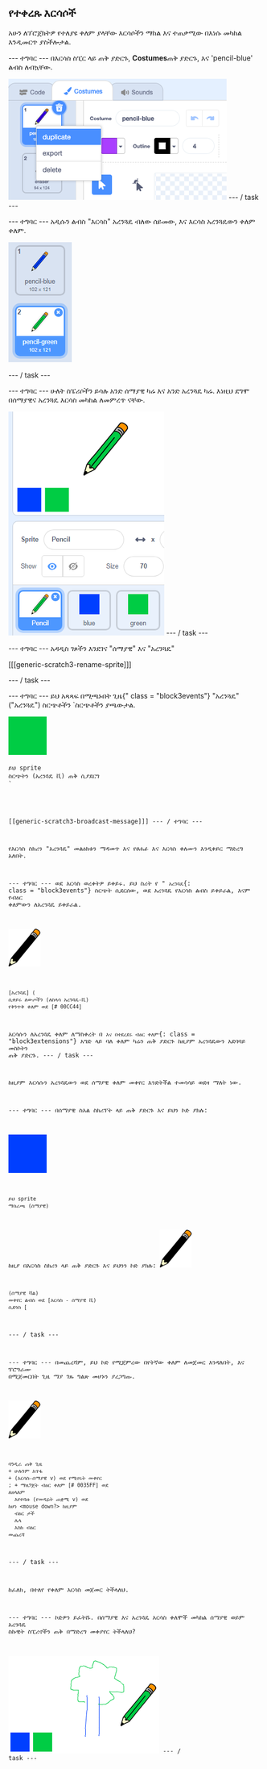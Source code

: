 ## የተቀረጹ እርሳሶች

አሁን ለፕሮጀክትዎ የተለያዩ ቀለም ያላቸው እርሳሶችን ማከል እና ተጠቃሚው በእነሱ መካከል እንዲመርጥ ያስችሎታል.

\--- ተግባር \--- በእርሳስ ስፒር ላይ ጠቅ ያድርጉ, **Costumes**ጠቅ ያድርጉ, እና 'pencil-blue' ልብስ ለብኳቸው.

![ቅጽበታዊ ገጽ እይታ](images/paint-blue-duplicate.png) \--- / task \---

\--- ተግባር \--- አዲሱን ልብስ "እርሳስ" አረንጓዴ ብለው ሰይመው, እና እርሳስ አረንጓዴውን ቀለም ቀለም.

![ቅጽበታዊ ገጽ እይታ](images/paint-pencil-green.png)

\--- / task \---

\--- ተግባር \--- ሁለት ስፔሪሶችን ይሳሉ አንድ ሰማያዊ ካሬ እና አንድ አረንጓዴ ካሬ. እነዚህ ደግሞ በሰማያዊና አረንጓዴ እርሳስ መካከል ለመምረጥ ናቸው.

![ቅጽበታዊ ገጽ እይታ](images/paint-selectors.png) \--- / task \---

\--- ተግባር \--- አዳዲስ ገጾችን እንደገና "ሰማያዊ" እና "አረንጓዴ"

[[[generic-scratch3-rename-sprite]]]

\--- / task \---

\--- ተግባር \--- ይህ አጻጻፍ በሚጫኑበት ጊዜ</code>{" class = "block3events"} "አረንጓዴ" ("አረንጓዴ") ስርጭቶችን `ስርጭቶችን ያጫውታል.</p>

<p><img src="images/green_square.png" alt="አረንጓዴ ካሬ" /></p>

<pre><code class="blocks3">ይህ sprite
ስርጭትን (አረንጓዴ ቪ) ጠቅ ሲያደርግ
`</pre> 

[[generic-scratch3-broadcast-message]]] \--- / ተግባር \---

የእርሳስ ስክሪን "አረንጓዴ" መልዕክቱን ማዳመጥ እና የፀሐፊ እና እርሳስ ቀለሙን እንዲቀይር ማድረግ አለበት.

\--- ተግባር \--- ወደ እርሳስ ወረቀትዎ ይቀይሩ. ይህ ስሪት የ " `አረንጓዴ`{: class = "block3events"} ስርጭት ሲደርሰው, ወደ አረንጓዴ የእርሳስ ልብስ ይቀይራል, እናም የብዕር ቀለምውን ለአረንጓዴ ይቀይራል.

![እርሳስ](images/pencil.png)

```blocks3
[አረንጓዴ] (
ሲቀይሩ ለውጦችን (ለስላሳ አረንጓዴ-ቪ)
የቅንጥቅ ቀለም ወደ [# 00CC44]
```

እርሳሱን ለአረንጓዴ ቀለም ለማስቀረት በ `እና በተደረደሩ ብዕር ቀለም`{: class = "block3extensions"} አግድ ላይ ባለ ቀለም ካሬን ጠቅ ያድርጉ ከዚያም አረንጓዴውን አደባባይ መስኮትን ጠቅ ያድርጉ. \--- / task \---

ከዚያም እርሳሱን አረንጓዴውን ወደ ሰማያዊ ቀለም መቀየር እንድትችል ተመሳሳይ ወደዛ ማለት ነው.

\--- ተግባር \--- በሰማያዊ ስእል ስክሪፕት ላይ ጠቅ ያድርጉ እና ይህን ኮድ ያክሉ:

![blue_square](images/blue_square.png)

```blocks3
ይህ sprite
ማሰራጫ (ሰማያዊ)
```

ከዚያ በእርሳስ ስክሪን ላይ ጠቅ ያድርጉ እና ይህንን ኮድ ያክሉ: ![እርሳስ](images/pencil.png)

```blocks3
(ሰማያዊ ቫል)
መቀየር ልብስ ወደ [እርሳስ - ሰማያዊ ቪ)
ሲደጎስ [
```

\--- / task \---

\--- ተግባር \--- በመጨረሻም, ይህ ኮድ የሚጀምረው በየትኛው ቀለም ለመጀመር እንዳለበት, እና ፕሮግራሙ በሚጀመርበት ጊዜ ማያ ገጹ ግልጽ መሆኑን ያረጋግጡ.

![እርሳስ](images/pencil.png)

```blocks3
ባንዲራ ጠቅ ጊዜ
+ ሁሉንም አጥፋ
+ (እርሳስ-ሰማያዊ v) ወደ የሚኖሩት መቀየር
; + ማዘጋጀት ብዕር ቀለም [# 0035FF] ወደ
ለዘላለም
  እየተጓዙ (የመዳፊት ጠቋሚ v) ወደ
ከሆነ <mouse down?> ከዚያም
  ብዕር ታች
  ሌላ
  እስከ ብዕር
መጨረሻ
```

\--- / task \---

ከፈለክ, በተለየ የቀለም እርሳስ መጀመር ትችላለህ.

\--- ተግባር \--- ኮድዎን ይፈትሹ. በሰማያዊ እና አረንጓዴ እርሳስ ቀለሞች መካከል ሰማያዊ ወይም አረንጓዴ ስኩዊት ስፒሪኖችን ጠቅ በማድረግ መቀያየር ትችላለህ?

![ቅጽበታዊ ገጽ እይታ](images/paint-pens-test.png) \--- / task \---